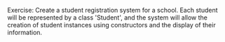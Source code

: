 Exercise:
Create a student registration system for a school. Each student will be represented by a class 'Student', and the system will allow the creation of student instances using constructors and the display of their information.
